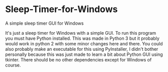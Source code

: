 # Sleep-Timer-for-Windows
A simple sleep timer GUI for Windows

It's just a sleep timer for Windows with a simple GUI.
To run this program you must have Python installed. This was made in Python 3 but it probably would 
work in python 2 with some minor changes here and there. You could also probably make an executable
for this using PyInstaller, I didn't bother personally because this was just made to learn a bit about
Python GUI using tkinter. There should be no other dependencies except for Windows of course.
